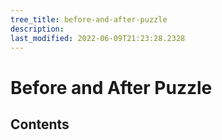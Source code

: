 ```yaml
---
tree_title: before-and-after-puzzle
description: 
last_modified: 2022-06-09T21:23:28.2328
---
```


# Before and After Puzzle

## Contents
